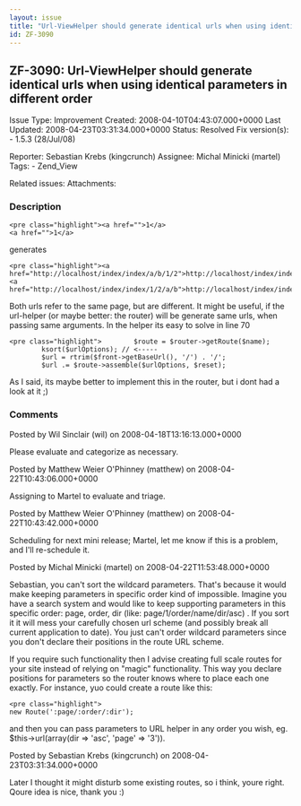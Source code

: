 ```yaml
---
layout: issue
title: "Url-ViewHelper should generate identical urls when using identical parameters in different order"
id: ZF-3090
---
```


ZF-3090: Url-ViewHelper should generate identical urls when using identical parameters in different order
---------------------------------------------------------------------------------------------------------

 Issue Type: Improvement Created: 2008-04-10T04:43:07.000+0000 Last Updated: 2008-04-23T03:31:34.000+0000 Status: Resolved Fix version(s): - 1.5.3 (28/Jul/08)
 
 Reporter:  Sebastian Krebs (kingcrunch)  Assignee:  Michal Minicki (martel)  Tags: - Zend\_View
 
 Related issues: 
 Attachments: 
### Description

 
    <pre class="highlight"><a href="">1</a>
    <a href="">1</a>

generates

 
    <pre class="highlight"><a href="http://localhost/index/index/a/b/1/2">http://localhost/index/index/a/b/1/2</a>
    <a href="http://localhost/index/index/1/2/a/b">http://localhost/index/index/1/2/a/b</a>

Both urls refer to the same page, but are different. It might be useful, if the url-helper (or maybe better: the router) will be generate same urls, when passing same arguments. In the helper its easy to solve in line 70

 
    <pre class="highlight">        $route = $router->getRoute($name);
            ksort($urlOptions); // <-----
            $url = rtrim($front->getBaseUrl(), '/') . '/';
            $url .= $route->assemble($urlOptions, $reset);

As I said, its maybe better to implement this in the router, but i dont had a look at it ;)

 

 

### Comments

Posted by Wil Sinclair (wil) on 2008-04-18T13:16:13.000+0000

Please evaluate and categorize as necessary.

 

 

Posted by Matthew Weier O'Phinney (matthew) on 2008-04-22T10:43:06.000+0000

Assigning to Martel to evaluate and triage.

 

 

Posted by Matthew Weier O'Phinney (matthew) on 2008-04-22T10:43:42.000+0000

Scheduling for next mini release; Martel, let me know if this is a problem, and I'll re-schedule it.

 

 

Posted by Michal Minicki (martel) on 2008-04-22T11:53:48.000+0000

Sebastian, you can't sort the wildcard parameters. That's because it would make keeping parameters in specific order kind of impossible. Imagine you have a search system and would like to keep supporting parameters in this specific order: page, order, dir (like: page/1/order/name/dir/asc) . If you sort it it will mess your carefully chosen url scheme (and possibly break all current application to date). You just can't order wildcard parameters since you don't declare their positions in the route URL scheme.

If you require such functionality then I advise creating full scale routes for your site instead of relying on "magic" functionality. This way you declare positions for parameters so the router knows where to place each one exactly. For instance, yuo could create a route like this:

 
    <pre class="highlight">
    new Route(':page/:order/:dir');


and then you can pass parameters to URL helper in any order you wish, eg. $this->url(array(dir => 'asc', 'page' => '3')).

 

 

Posted by Sebastian Krebs (kingcrunch) on 2008-04-23T03:31:34.000+0000

Later I thought it might disturb some existing routes, so i think, youre right. Qoure idea is nice, thank you :)

 

 